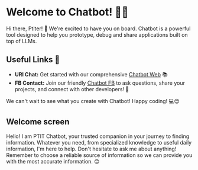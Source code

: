 # Welcome to Chatbot! 🚀🤖

Hi there, Ptiter! 👋 We're excited to have you on board. Chatbot is a powerful tool designed to help you prototype, debug and share applications built on top of LLMs.

## Useful Links 🔗

- **URl Chat:** Get started with our comprehensive [Chatbot Web](http://chatptit.com:8080/) 📚
- **FB Contact:** Join our friendly [Chatbot FB](https://www.facebook.com/best.spam.1508/) to ask questions, share your projects, and connect with other developers! 💬

We can't wait to see what you create with Chatbot! Happy coding! 💻😊

## Welcome screen

Hello! I am PTIT Chatbot, your trusted companion in your journey to finding information. Whatever you need, from specialized knowledge to useful daily information, I'm here to help. Don't hesitate to ask me about anything! Remember to choose a reliable source of information so we can provide you with the most accurate information. 😊
